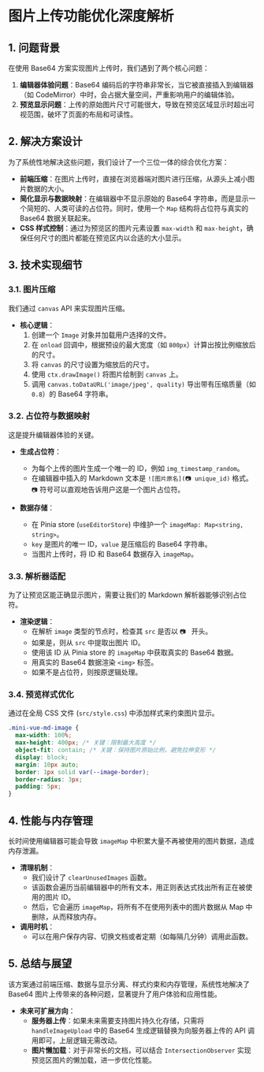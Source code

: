 # 图片上传功能优化深度解析

## 1. 问题背景

在使用 Base64 方案实现图片上传时，我们遇到了两个核心问题：

1.  **编辑器体验问题**：Base64 编码后的字符串非常长，当它被直接插入到编辑器（如 CodeMirror）中时，会占据大量空间，严重影响用户的编辑体验。
2.  **预览显示问题**：上传的原始图片尺寸可能很大，导致在预览区域显示时超出可视范围，破坏了页面的布局和可读性。

## 2. 解决方案设计

为了系统性地解决这些问题，我们设计了一个三位一体的综合优化方案：

-   **前端压缩**：在图片上传时，直接在浏览器端对图片进行压缩，从源头上减小图片数据的大小。
-   **简化显示与数据映射**：在编辑器中不显示原始的 Base64 字符串，而是显示一个简短的、人类可读的占位符。同时，使用一个 `Map` 结构将占位符与真实的 Base64 数据关联起来。
-   **CSS 样式控制**：通过为预览区的图片元素设置 `max-width` 和 `max-height`，确保任何尺寸的图片都能在预览区内以合适的大小显示。

## 3. 技术实现细节

### 3.1. 图片压缩

我们通过 `canvas` API 来实现图片压缩。

-   **核心逻辑**：
    1.  创建一个 `Image` 对象并加载用户选择的文件。
    2.  在 `onload` 回调中，根据预设的最大宽度（如 `800px`）计算出按比例缩放后的尺寸。
    3.  将 `canvas` 的尺寸设置为缩放后的尺寸。
    4.  使用 `ctx.drawImage()` 将图片绘制到 `canvas` 上。
    5.  调用 `canvas.toDataURL('image/jpeg', quality)` 导出带有压缩质量（如 `0.8`）的 Base64 字符串。

### 3.2. 占位符与数据映射

这是提升编辑器体验的关键。

-   **生成占位符**：
    -   为每个上传的图片生成一个唯一的 ID，例如 `img_timestamp_random`。
    -   在编辑器中插入的 Markdown 文本是 `![图片原名](📷 unique_id)` 格式。`📷` 符号可以直观地告诉用户这是一个图片占位符。

-   **数据存储**：
    -   在 Pinia store (`useEditorStore`) 中维护一个 `imageMap: Map<string, string>`。
    -   `key` 是图片的唯一 ID，`value` 是压缩后的 Base64 字符串。
    -   当图片上传时，将 ID 和 Base64 数据存入 `imageMap`。

### 3.3. 解析器适配

为了让预览区能正确显示图片，需要让我们的 Markdown 解析器能够识别占位符。

-   **渲染逻辑**：
    -   在解析 `image` 类型的节点时，检查其 `src` 是否以 `📷 ` 开头。
    -   如果是，则从 `src` 中提取出图片 ID。
    -   使用该 ID 从 Pinia store 的 `imageMap` 中获取真实的 Base64 数据。
    -   用真实的 Base64 数据渲染 `<img>` 标签。
    -   如果不是占位符，则按原逻辑处理。

### 3.4. 预览样式优化

通过在全局 CSS 文件 (`src/style.css`) 中添加样式来约束图片显示。

```css
.mini-vue-md-image {
  max-width: 100%;
  max-height: 400px; /* 关键：限制最大高度 */
  object-fit: contain; /* 关键：保持图片原始比例，避免拉伸变形 */
  display: block;
  margin: 10px auto;
  border: 1px solid var(--image-border);
  border-radius: 3px;
  padding: 5px;
}
```

## 4. 性能与内存管理

长时间使用编辑器可能会导致 `imageMap` 中积累大量不再被使用的图片数据，造成内存泄漏。

-   **清理机制**：
    -   我们设计了 `clearUnusedImages` 函数。
    -   该函数会遍历当前编辑器中的所有文本，用正则表达式找出所有正在被使用的图片 ID。
    -   然后，它会遍历 `imageMap`，将所有不在使用列表中的图片数据从 Map 中删除，从而释放内存。
-   **调用时机**：
    -   可以在用户保存内容、切换文档或者定期（如每隔几分钟）调用此函数。

## 5. 总结与展望

该方案通过前端压缩、数据与显示分离、样式约束和内存管理，系统性地解决了 Base64 图片上传带来的各种问题，显著提升了用户体验和应用性能。

-   **未来可扩展方向**：
    -   **服务器上传**：如果未来需要支持图片持久化存储，只需将 `handleImageUpload` 中的 Base64 生成逻辑替换为向服务器上传的 API 调用即可，上层逻辑无需改动。
    -   **图片懒加载**：对于非常长的文档，可以结合 `IntersectionObserver` 实现预览区图片的懒加载，进一步优化性能。
